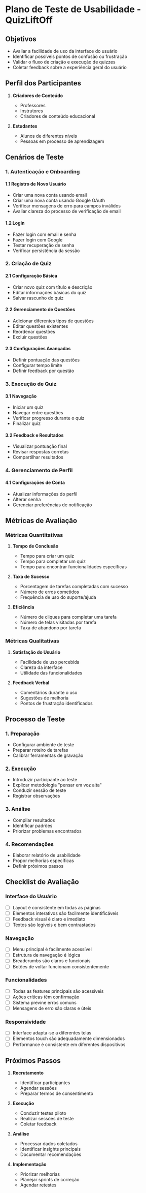 # Plano de Teste de Usabilidade - QuizLiftOff

## Objetivos

- Avaliar a facilidade de uso da interface do usuário
- Identificar possíveis pontos de confusão ou frustração
- Validar o fluxo de criação e execução de quizzes
- Coletar feedback sobre a experiência geral do usuário

## Perfil dos Participantes

1. **Criadores de Conteúdo**
   - Professores
   - Instrutores
   - Criadores de conteúdo educacional

2. **Estudantes**
   - Alunos de diferentes níveis
   - Pessoas em processo de aprendizagem

## Cenários de Teste

### 1. Autenticação e Onboarding

#### 1.1 Registro de Novo Usuário
- Criar uma nova conta usando email
- Criar uma nova conta usando Google OAuth
- Verificar mensagens de erro para campos inválidos
- Avaliar clareza do processo de verificação de email

#### 1.2 Login
- Fazer login com email e senha
- Fazer login com Google
- Testar recuperação de senha
- Verificar persistência da sessão

### 2. Criação de Quiz

#### 2.1 Configuração Básica
- Criar novo quiz com título e descrição
- Editar informações básicas do quiz
- Salvar rascunho do quiz

#### 2.2 Gerenciamento de Questões
- Adicionar diferentes tipos de questões
- Editar questões existentes
- Reordenar questões
- Excluir questões

#### 2.3 Configurações Avançadas
- Definir pontuação das questões
- Configurar tempo limite
- Definir feedback por questão

### 3. Execução de Quiz

#### 3.1 Navegação
- Iniciar um quiz
- Navegar entre questões
- Verificar progresso durante o quiz
- Finalizar quiz

#### 3.2 Feedback e Resultados
- Visualizar pontuação final
- Revisar respostas corretas
- Compartilhar resultados

### 4. Gerenciamento de Perfil

#### 4.1 Configurações de Conta
- Atualizar informações do perfil
- Alterar senha
- Gerenciar preferências de notificação

## Métricas de Avaliação

### Métricas Quantitativas
1. **Tempo de Conclusão**
   - Tempo para criar um quiz
   - Tempo para completar um quiz
   - Tempo para encontrar funcionalidades específicas

2. **Taxa de Sucesso**
   - Porcentagem de tarefas completadas com sucesso
   - Número de erros cometidos
   - Frequência de uso do suporte/ajuda

3. **Eficiência**
   - Número de cliques para completar uma tarefa
   - Número de telas visitadas por tarefa
   - Taxa de abandono por tarefa

### Métricas Qualitativas
1. **Satisfação do Usuário**
   - Facilidade de uso percebida
   - Clareza da interface
   - Utilidade das funcionalidades

2. **Feedback Verbal**
   - Comentários durante o uso
   - Sugestões de melhoria
   - Pontos de frustração identificados

## Processo de Teste

### 1. Preparação
- Configurar ambiente de teste
- Preparar roteiro de tarefas
- Calibrar ferramentas de gravação

### 2. Execução
- Introduzir participante ao teste
- Explicar metodologia "pensar em voz alta"
- Conduzir sessão de teste
- Registrar observações

### 3. Análise
- Compilar resultados
- Identificar padrões
- Priorizar problemas encontrados

### 4. Recomendações
- Elaborar relatório de usabilidade
- Propor melhorias específicas
- Definir próximos passos

## Checklist de Avaliação

### Interface do Usuário
- [ ] Layout é consistente em todas as páginas
- [ ] Elementos interativos são facilmente identificáveis
- [ ] Feedback visual é claro e imediato
- [ ] Textos são legíveis e bem contrastados

### Navegação
- [ ] Menu principal é facilmente acessível
- [ ] Estrutura de navegação é lógica
- [ ] Breadcrumbs são claros e funcionais
- [ ] Botões de voltar funcionam consistentemente

### Funcionalidades
- [ ] Todas as features principais são acessíveis
- [ ] Ações críticas têm confirmação
- [ ] Sistema previne erros comuns
- [ ] Mensagens de erro são claras e úteis

### Responsividade
- [ ] Interface adapta-se a diferentes telas
- [ ] Elementos touch são adequadamente dimensionados
- [ ] Performance é consistente em diferentes dispositivos

## Próximos Passos

1. **Recrutamento**
   - Identificar participantes
   - Agendar sessões
   - Preparar termos de consentimento

2. **Execução**
   - Conduzir testes piloto
   - Realizar sessões de teste
   - Coletar feedback

3. **Análise**
   - Processar dados coletados
   - Identificar insights principais
   - Documentar recomendações

4. **Implementação**
   - Priorizar melhorias
   - Planejar sprints de correção
   - Agendar retestes